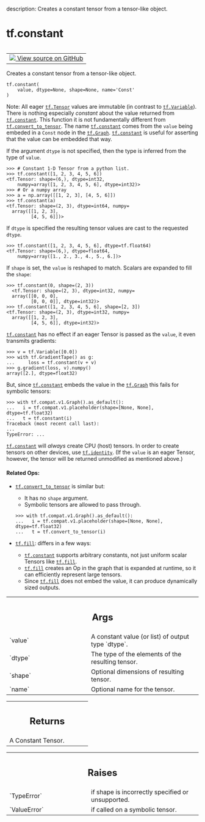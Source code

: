 description: Creates a constant tensor from a tensor-like object.

<div itemscope itemtype="http://developers.google.com/ReferenceObject">
<meta itemprop="name" content="tf.constant" />
<meta itemprop="path" content="Stable" />
</div>

# tf.constant

<!-- Insert buttons and diff -->

<table class="tfo-notebook-buttons tfo-api nocontent" align="left">
<td>
  <a target="_blank" href="https://github.com/tensorflow/tensorflow/blob/r2.4/tensorflow/python/framework/constant_op.py#L166-L265">
    <img src="https://www.tensorflow.org/images/GitHub-Mark-32px.png" />
    View source on GitHub
  </a>
</td>
</table>



Creates a constant tensor from a tensor-like object.

<pre class="devsite-click-to-copy prettyprint lang-py tfo-signature-link">
<code>tf.constant(
    value, dtype=None, shape=None, name='Const'
)
</code></pre>



<!-- Placeholder for "Used in" -->

Note: All eager <a href="../tf/Tensor.md"><code>tf.Tensor</code></a> values are immutable (in contrast to
<a href="../tf/Variable.md"><code>tf.Variable</code></a>). There is nothing especially _constant_ about the value
returned from <a href="../tf/constant.md"><code>tf.constant</code></a>. This function it is not fundamentally different
from <a href="../tf/convert_to_tensor.md"><code>tf.convert_to_tensor</code></a>. The name <a href="../tf/constant.md"><code>tf.constant</code></a> comes from the `value`
being embeded in a `Const` node in the <a href="../tf/Graph.md"><code>tf.Graph</code></a>. <a href="../tf/constant.md"><code>tf.constant</code></a> is useful
for asserting that the value can be embedded that way.

If the argument `dtype` is not specified, then the type is inferred from
the type of `value`.

```
>>> # Constant 1-D Tensor from a python list.
>>> tf.constant([1, 2, 3, 4, 5, 6])
<tf.Tensor: shape=(6,), dtype=int32,
    numpy=array([1, 2, 3, 4, 5, 6], dtype=int32)>
>>> # Or a numpy array
>>> a = np.array([[1, 2, 3], [4, 5, 6]])
>>> tf.constant(a)
<tf.Tensor: shape=(2, 3), dtype=int64, numpy=
  array([[1, 2, 3],
         [4, 5, 6]])>
```

If `dtype` is specified the resulting tensor values are cast to the requested
`dtype`.

```
>>> tf.constant([1, 2, 3, 4, 5, 6], dtype=tf.float64)
<tf.Tensor: shape=(6,), dtype=float64,
    numpy=array([1., 2., 3., 4., 5., 6.])>
```

If `shape` is set, the `value` is reshaped to match. Scalars are expanded to
fill the `shape`:

```
>>> tf.constant(0, shape=(2, 3))
  <tf.Tensor: shape=(2, 3), dtype=int32, numpy=
  array([[0, 0, 0],
         [0, 0, 0]], dtype=int32)>
>>> tf.constant([1, 2, 3, 4, 5, 6], shape=[2, 3])
<tf.Tensor: shape=(2, 3), dtype=int32, numpy=
  array([[1, 2, 3],
         [4, 5, 6]], dtype=int32)>
```

<a href="../tf/constant.md"><code>tf.constant</code></a> has no effect if an eager Tensor is passed as the `value`, it
even transmits gradients:

```
>>> v = tf.Variable([0.0])
>>> with tf.GradientTape() as g:
...     loss = tf.constant(v + v)
>>> g.gradient(loss, v).numpy()
array([2.], dtype=float32)
```

But, since <a href="../tf/constant.md"><code>tf.constant</code></a> embeds the value in the <a href="../tf/Graph.md"><code>tf.Graph</code></a> this fails for
symbolic tensors:

```
>>> with tf.compat.v1.Graph().as_default():
...   i = tf.compat.v1.placeholder(shape=[None, None], dtype=tf.float32)
...   t = tf.constant(i)
Traceback (most recent call last):
...
TypeError: ...
```

<a href="../tf/constant.md"><code>tf.constant</code></a> will _always_ create CPU (host) tensors. In order to create
tensors on other devices, use <a href="../tf/identity.md"><code>tf.identity</code></a>. (If the `value` is an eager
Tensor, however, the tensor will be returned unmodified as mentioned above.)

#### Related Ops:



* <a href="../tf/convert_to_tensor.md"><code>tf.convert_to_tensor</code></a> is similar but:
  * It has no `shape` argument.
  * Symbolic tensors are allowed to pass through.

  ```
  >>> with tf.compat.v1.Graph().as_default():
  ...   i = tf.compat.v1.placeholder(shape=[None, None], dtype=tf.float32)
  ...   t = tf.convert_to_tensor(i)
  ```

* <a href="../tf/fill.md"><code>tf.fill</code></a>: differs in a few ways:
  *   <a href="../tf/constant.md"><code>tf.constant</code></a> supports arbitrary constants, not just uniform scalar
      Tensors like <a href="../tf/fill.md"><code>tf.fill</code></a>.
  *   <a href="../tf/fill.md"><code>tf.fill</code></a> creates an Op in the graph that is expanded at runtime, so it
      can efficiently represent large tensors.
  *   Since <a href="../tf/fill.md"><code>tf.fill</code></a> does not embed the value, it can produce dynamically
      sized outputs.

<!-- Tabular view -->
 <table class="responsive fixed orange">
<colgroup><col width="214px"><col></colgroup>
<tr><th colspan="2"><h2 class="add-link">Args</h2></th></tr>

<tr>
<td>
`value`
</td>
<td>
A constant value (or list) of output type `dtype`.
</td>
</tr><tr>
<td>
`dtype`
</td>
<td>
The type of the elements of the resulting tensor.
</td>
</tr><tr>
<td>
`shape`
</td>
<td>
Optional dimensions of resulting tensor.
</td>
</tr><tr>
<td>
`name`
</td>
<td>
Optional name for the tensor.
</td>
</tr>
</table>



<!-- Tabular view -->
 <table class="responsive fixed orange">
<colgroup><col width="214px"><col></colgroup>
<tr><th colspan="2"><h2 class="add-link">Returns</h2></th></tr>
<tr class="alt">
<td colspan="2">
A Constant Tensor.
</td>
</tr>

</table>



<!-- Tabular view -->
 <table class="responsive fixed orange">
<colgroup><col width="214px"><col></colgroup>
<tr><th colspan="2"><h2 class="add-link">Raises</h2></th></tr>

<tr>
<td>
`TypeError`
</td>
<td>
if shape is incorrectly specified or unsupported.
</td>
</tr><tr>
<td>
`ValueError`
</td>
<td>
if called on a symbolic tensor.
</td>
</tr>
</table>

